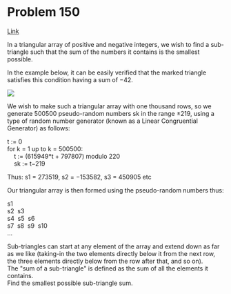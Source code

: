 # Problem 150

[Link](https://projecteuler.net/problem=150)

In a triangular array of positive and negative integers, we wish to find a sub-triangle such that the sum of the numbers it contains is the smallest possible.

In the example below, it can be easily verified that the marked triangle satisfies this condition having a sum of −42.

![](resources/images/0150.gif?1678992055)

We wish to make such a triangular array with one thousand rows, so we generate 500500 pseudo-random numbers sk in the range ±219, using a type of random number generator (known as a Linear Congruential Generator) as follows:

t := 0  
for k = 1 up to k = 500500:  
    t := (615949\*t + 797807) modulo 220  
    sk := t−219

Thus: s1 = 273519, s2 = −153582, s3 = 450905 etc

Our triangular array is then formed using the pseudo-random numbers thus:

s1  
s2  s3  
s4  s5  s6   
s7  s8  s9  s10  
... 

Sub-triangles can start at any element of the array and extend down as far as we like (taking-in the two elements directly below it from the next row, the three elements directly below from the row after that, and so on).  
The "sum of a sub-triangle" is defined as the sum of all the elements it contains.  
Find the smallest possible sub-triangle sum.
